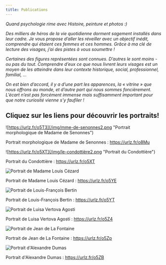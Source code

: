 ```yaml
---
title: Publications
---
```

*Quand psychologie rime avec Histoire, peinture et photos :)*

*Des milliers de héros de la vie quotidienne dorment sagement installés dans leur cadre. Je vous propose d’aller les réveiller avec un objectif inédit, comprendre qui étaient ces femmes et ces hommes. Grâce à ma clé de lecture des visages, j’ai des pistes à vous soumettre !*

*Certaines des figures représentées sont connues. D’autres le sont moins - ou pas du tout. Comprendre d’eux ce que nous livrent leurs visages est un moyen de les atteindre dans leur contexte historique, social, professionnel, familial, ...*

*On est bien d’accord, il y a d’une part les apparences, la « vitrine » que nous offrons au monde, et d’autre part qui nous sommes foncièrement. L’écart n’est pas forcément immense mais suffisamment important pour que notre curiosité vienne s’y faufiler !*

## Cliquez sur les liens pour découvrir les portraits!

![https://urlz.fr/o5T3](/img/mme-de-senonnes2.png "Portrait morphologique de Madame de Senonnes")

Portrait morphologique de Madame de Senonnes : https://urlz.fr/o8Mu



![https://urlz.fr/o5XT](/img/le-condottière2.png "Portrait du Condottière")

Portrait du Condottière : https://urlz.fr/o5XT



![](/img/mme-louis-cézard2.png "Portrait de Madame Louis Cézard")

Portrait de Madame Louis Cézard : https://urlz.fr/o5YE



![](/img/louis-françois-bertin2.png "Portrait de Louis-François Bertin")

Portrait de Louis-François Bertin : https://urlz.fr/o5YT



![](/img/luisa-vertova-agosti2.png "Portrait de Luisa Vertova Agosti")

Portrait de Luisa Vertova Agosti : https://urlz.fr/o5Z4



![](/img/jean-de-la-fontaine2.png "Portrait de Jean de La Fontaine")

Portrait de Jean de La Fontaine : https://urlz.fr/o5Zp



![](/img/alexandre-dumas2.png "Portrait d'Alexandre Dumas")

Portrait d'Alexandre Dumas : https://urlz.fr/o5ZB